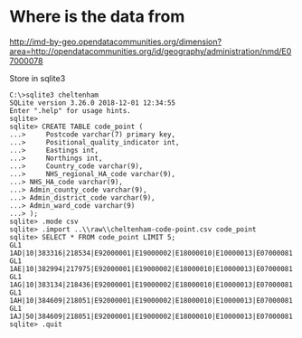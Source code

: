 # Where is the data from

<http://imd-by-geo.opendatacommunities.org/dimension?area=http://opendatacommunities.org/id/geography/administration/nmd/E07000078>

Store in sqlite3

    C:\>sqlite3 cheltenham
    SQLite version 3.26.0 2018-12-01 12:34:55
    Enter ".help" for usage hints.
    sqlite>
    sqlite> CREATE TABLE code_point (
    ...>     Postcode varchar(7) primary key,
    ...>     Positional_quality_indicator int,
    ...>     Eastings int,
    ...>     Northings int,
    ...>     Country_code varchar(9),
    ...>     NHS_regional_HA_code varchar(9),
    ...> NHS_HA_code varchar(9),
    ...> Admin_county_code varchar(9),
    ...> Admin_district_code varchar(9),
    ...> Admin_ward_code varchar(9)
    ...> );
    sqlite> .mode csv
    sqlite> .import ..\\raw\\cheltenham-code-point.csv code_point
    sqlite> SELECT * FROM code_point LIMIT 5;
    GL1 1AD|10|383316|218534|E92000001|E19000002|E18000010|E10000013|E07000081|E05010967
    GL1 1AE|10|382994|217975|E92000001|E19000002|E18000010|E10000013|E07000081|E05010967
    GL1 1AG|10|383134|218436|E92000001|E19000002|E18000010|E10000013|E07000081|E05010967
    GL1 1AH|10|384609|218051|E92000001|E19000002|E18000010|E10000013|E07000081|E05010955
    GL1 1AJ|50|384609|218051|E92000001|E19000002|E18000010|E10000013|E07000081|E05010955
    sqlite> .quit

    